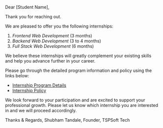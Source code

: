 Dear [Student Name],

Thank you for reaching out.

We are pleased to offer you the following internships:

1. *Frontend Web Development* (3 months)
2. *Backend Web Development* (3 to 4 months)
3. *Full Stack Web Development* (6 months)

We believe these internships will greatly complement your existing skills and help you advance further in your career.

Please go through the detailed program information and policy using the links below:

- [Internship Program Details](https://tspsoft.in/internship)
- [Internship Policy](https://tspsoft.in/internship-policy)

We look forward to your participation and are excited to support your professional growth. Please let us know which internship you are interested in and we will proceed accordingly.

Thanks & Regards,
Shubham Tandale,
Founder,
TSPSoft Tech